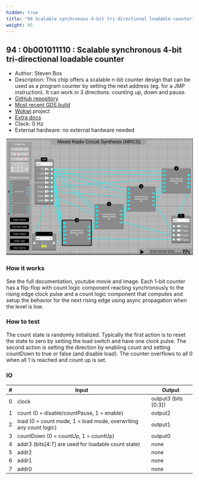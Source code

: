 ```yaml
---
hidden: true
title: "94 Scalable synchronous 4-bit tri-directional loadable counter"
weight: 95
---
```


## 94 : 0b001011110 : Scalable synchronous 4-bit tri-directional loadable counter

* Author: Steven Bos
* Description: This chip offers a scalable n-bit counter design that can be used as a program counter by setting the next address (eg. for a JMP instruction). It can work in 3 directions: counting up, down and pause.
* [GitHub repository](https://github.com/aiunderstand/tt02-4bit-tristate-loadable-counter)
* [Most recent GDS build](https://github.com/aiunderstand/tt02-4bit-tristate-loadable-counter/actions/runs/3569389065)
* [Wokwi](https://wokwi.com/projects/341423712597181012) project
* [Extra docs](https://github.com/aiunderstand/tt02-4bit-tristate-loadable-counter/blob/main/README.md)
* Clock: 0 Hz
* External hardware: no external hardware needed

![picture](images/syncbintristateloadablecounter.png)

### How it works

See the full documentation, youtube movie and image. Each 1-bit counter has a flip-flop with count logic component reacting synchronously to the rising edge clock pulse and a count logic component that computes and setup the behavior for the next rising edge using async propagation when the level is low.

### How to test

The count state is randomly initialized. Typically the first action is to reset the state to zero by setting the load switch and have one clock pulse. The second action is setting the direction by enabling count and setting countDown to true or false (and disable load). The counter overflows to all 0 when all 1 is reached and count up is set.

### IO

| # | Input        | Output       |
|---|--------------|--------------|
| 0 | clock  | output3 (bits [0:3]) |
| 1 | count     (0 = disable/countPause, 1 = enable)  | output2 |
| 2 | load      (0 = count mode, 1 = load mode, overwriting any count logic)  | output1 |
| 3 | countDown (0 = countUp, 1 = countUp)  | output0 |
| 4 | addr3     (bits[4:7] are used for loadable count state)  | none |
| 5 | addr2  | none |
| 6 | addr1  | none |
| 7 | addr0  | none |
